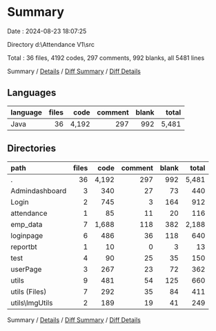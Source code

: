 # Summary

Date : 2024-08-23 18:07:25

Directory d:\\Attendance V1\\src

Total : 36 files,  4192 codes, 297 comments, 992 blanks, all 5481 lines

Summary / [Details](details.md) / [Diff Summary](diff.md) / [Diff Details](diff-details.md)

## Languages
| language | files | code | comment | blank | total |
| :--- | ---: | ---: | ---: | ---: | ---: |
| Java | 36 | 4,192 | 297 | 992 | 5,481 |

## Directories
| path | files | code | comment | blank | total |
| :--- | ---: | ---: | ---: | ---: | ---: |
| . | 36 | 4,192 | 297 | 992 | 5,481 |
| Admindashboard | 3 | 340 | 27 | 73 | 440 |
| Login | 2 | 745 | 3 | 164 | 912 |
| attendance | 1 | 85 | 11 | 20 | 116 |
| emp_data | 7 | 1,688 | 118 | 382 | 2,188 |
| loginpage | 6 | 486 | 36 | 118 | 640 |
| reportbt | 1 | 10 | 0 | 3 | 13 |
| test | 4 | 90 | 25 | 35 | 150 |
| userPage | 3 | 267 | 23 | 72 | 362 |
| utils | 9 | 481 | 54 | 125 | 660 |
| utils (Files) | 7 | 292 | 35 | 84 | 411 |
| utils\\ImgUtils | 2 | 189 | 19 | 41 | 249 |

Summary / [Details](details.md) / [Diff Summary](diff.md) / [Diff Details](diff-details.md)